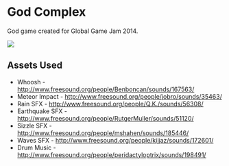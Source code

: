 # God Complex
God game created for Global Game Jam 2014.

![](./screenshot.jepg)

## Assets Used
- Whoosh - http://www.freesound.org/people/Benboncan/sounds/167563/
- Meteor Impact - http://www.freesound.org/people/jobro/sounds/35463/
- Rain SFX - http://www.freesound.org/people/Q.K./sounds/56308/
- Earthquake SFX - http://www.freesound.org/people/RutgerMuller/sounds/51120/
- Sizzle SFX - http://www.freesound.org/people/mshahen/sounds/185446/
- Waves SFX - http://www.freesound.org/people/kijjaz/sounds/172601/
- Drum Music - http://www.freesound.org/people/peridactyloptrix/sounds/198491/
